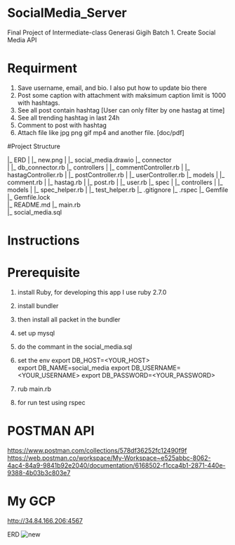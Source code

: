
# SocialMedia_Server
Final Project of Intermediate-class Generasi Gigih Batch 1.
Create Social Media API

# Requirment
1. Save username, email, and bio. I also put how to update bio there
2. Post some caption with attachment with maksimum caption limit is 1000 with hashtags.
3. See all post contain hashtag [User can only filter by one hastag at time]
4. See all trending hashtag in last 24h
5. Comment to post with hashtag
6. Attach file like jpg png gif mp4 and another file. [doc/pdf]

#Project Structure

|_ ERD
| |_ new.png 
| |_ social_media.drawio 
|_ connector   
| |_ db_connector.rb 
|_ controllers 
| |_ commentController.rb
| |_ hastagController.rb
| |_ postController.rb
| |_ userController.rb
|_ models
| |_ comment.rb
| |_ hastag.rb
| |_ post.rb
| |_ user.rb
|_ spec
| |_ controllers
| |_ models
| |_ spec_helper.rb
| |_ test_helper.rb
|_ .gitignore
|_ .rspec
|_ Gemfile       
|_ Gemfile.lock       
|_ README.md
|_ main.rb  
|_ social_media.sql


# Instructions
# Prerequisite

1. install Ruby, for developing this app I use ruby 2.7.0
2. install bundler
3. then install all packet in the bundler

4. set up mysql
5. do the commant in the social_media.sql

6. set the env
export DB_HOST=<YOUR_HOST>          
export DB_NAME=social_media
export DB_USERNAME=<YOUR_USERNAME>
export DB_PASSWORD=<YOUR_PASSWORD>

7. rub main.rb 
8. for run test using rspec

# POSTMAN API
https://www.postman.com/collections/578df36252fc12490f9f
https://web.postman.co/workspace/My-Workspace~e525abbc-8062-4ac4-84a9-9841b92e2040/documentation/6168502-f1cca4b1-2871-440e-9388-4b03b3c803e7

# My GCP
http://34.84.166.206:4567

ERD
![new](https://user-images.githubusercontent.com/43975267/130327768-bc9bc66b-b19a-44b8-bc12-d306ee7f61ef.png)
